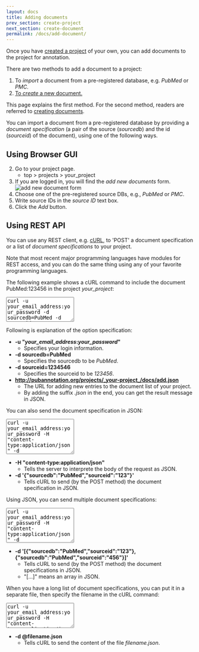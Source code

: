 ```yaml
---
layout: docs
title: Adding documents
prev_section: create-project
next_section: create-document
permalink: /docs/add-document/
---
```


Once you have [created a project]({{site.baseurl}}/docs/create-project/) of your own,
you can add documents to the project for annotation.

There are two methods to add a document to a project:

1. To _import_ a document from a pre-registered database, e.g. _PubMed_ or _PMC_.
2. [To _create_ a new document.]({{site.baseurl}}/docs/create-document/)

This page explains the first method.
For the second method, readers are referred to [creating documents]({{site.baseurl}}/docs/create-document/).

You can import a document from a pre-registered database by providing a _document specification_ (a pair of the source (_sourcedb_) and the id (_sourceid_) of the document), using one of the following ways.

## Using Browser GUI

2. Go to your project page.
   * top > projects > your_project
3. If you are logged in, you will find the _add new documents_ form.
![add new document form]({{site.baseurl}}/img/add_new_documents.png)
4. Choose one of the pre-registered source DBs, e.g., _PubMed_ or _PMC_.
5. Write source IDs in the _source ID_ text box.
6. Click the _Add_ button.

## Using REST API

You can use any REST client, e.g. [cURL](http://curl.haxx.se/), to 'POST' a document specification or a list of _document specifications_ to your project.

Note that most recent major programming languages have modules for REST access, and you can do the same thing using any of your favorite programming languages.

The following example shows a cURL command to include the document PubMed:123456 in the project _your_project_:
<textarea class="bash" readonly="true" style="height:5em">
curl -u your_email_address:your_password -d sourcedb=PubMed -d sourceid=123 http://pubannotation.org/projects/your_project/docs/add.json
</textarea>
Following is explanation of the option specification:

* __-u "_your\_email\_address_:_your\_password_"__
   * Specifies your login information.
* __-d sourcedb=PubMed__
   * Specifies the sourcedb to be _PubMed_.
* __-d sourceid=1234546__
   * Specifies the sourceid to be _123456_.
* __http://pubannotation.org/projects/_your-project_/docs/add.json__
   * The URL for adding new entries to the document list of your project.
   * By adding the suffix _.json_ in the end, you can get the result message in JSON.

You can also send the document specification in JSON:
<textarea class="bash" readonly="true" style="height:7em">
curl -u your_email_address:your_password -H "content-type:application/json" -d &apos;{"sourcedb":"PubMed","sourceid":"123"}&apos; http://pubannotation.org/projects/your_project/docs/add.json
</textarea>

* __-H "content-type:application/json"__
   * Tells the server to interprete the body of the request as JSON.
* __-d '{"sourcedb":"PubMed","sourceid":"123"}'__
   * Tells cURL to send (by the POST method) the document specification in JSON.

Using JSON, you can send multiple document specifications:
<textarea class="bash" readonly="true" style="height:7em">
curl -u your_email_address:your_password -H "content-type:application/json" -d &apos;[{"sourcedb":"PubMed","sourceid":"123"},{"sourcedb":"PubMed","sourceid":"456"}]&apos; http://pubannotation.org/projects/your_project/docs/add.json
</textarea>

* __-d '[{"sourcedb":"PubMed","sourceid":"123"},{"sourcedb":"PubMed","sourceid":"456"}]'__
   * Tells cURL to send (by the POST method) the document specifications in JSON.
   * "[...]" means an array in JSON.

When you have a long list of document specifications, you can put it in a separate file, then specify the filename in the cURL command:
<textarea class="bash" readonly="true" style="height:5em">
curl -u your_email_address:your_password -H "content-type:application/json" -d @filename.json http://pubannotation.org/projects/your_project/docs/add.json
</textarea>

* __-d @filename.json__
   * Tells cURL to send the content of the file _filename.json_.
